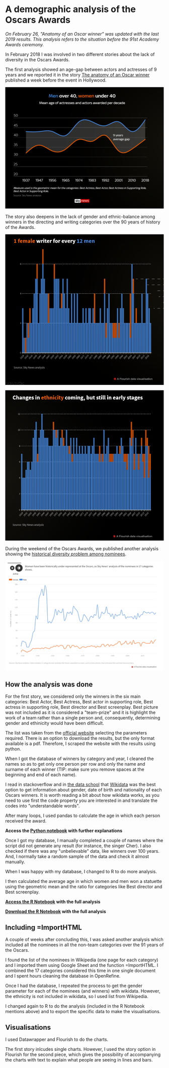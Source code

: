 # A demographic analysis of the Oscars Awards

*On February 26, "Anatomy of an Oscar winner" was updated with the last 2019 results. This analysis refers to the situation before the 91st Academy Awards ceremony.*

In February 2018 I was involved in two different stories about the lack of diversity in the Oscars Awards. 

The first analysis showed an age-gap between actors and actresses of 9 years and we reported it in the story [The anatomy of an Oscar winner](https://news.sky.com/story/anatomy-of-an-oscar-winner-11635455) published a week before the event in Hollywood. 

![age-gap.PNG](https://github.com/Carmen-Aguilar/oscars_demographic/blob/master/age-gap.PNG)

The story also deepens in the lack of gender and ethnic-balance among winners in the directing and writing categories over the 90 years of history of the Awards.  

![writingfemale.PNG](https://github.com/Carmen-Aguilar/oscars_demographic/blob/master/writingfemale.PNG)

![ethnicity.PNG](https://github.com/Carmen-Aguilar/oscars_demographic/blob/master/ethnicity.PNG)

During the weekend of the Oscars Awards, we published another analysis showing the [historical diversity problem among nominees](https://news.sky.com/story/the-oscars-and-the-problem-with-diversity-11644969). 

![genderhistoric.PNG](https://github.com/Carmen-Aguilar/oscars_demographic/blob/master/genderhistoric.PNG)

## How the analysis was done

For the first story, we considered only the winners in the six main categories: Best Actor, Best Actress, Best actor in supporting role, Best actress in supporting role, Best director and Best screenplay. Best picture was not included as it is considered a "team-prize" and it is highlight the work of a team rather than a single person and, consequently, determining gender and ethinicity would have been difficult. 

The list was taken from the [official website](http://awardsdatabase.oscars.org/) selecting the parameters required. There is an option to download the results, but the only format available is a pdf. Therefore, I scraped the website with the results using python. 

When I got the database of winners by category and year, I cleaned the names so as to get only one person per row and only the name and surname of each winner (TIP: make sure you remove spaces at the beginning and end of each name). 

I read in stackoverflow and in [the data school](https://www.thedataschool.co.uk/rachel-costa/scraping-wikipedia/) that [Wikidata](https://www.wikidata.org/wiki/Wikidata:Main_Page) was the best option to get information about gender, date of birth and nationality of each Oscars winners. It is worth reading a bit about how wikidata works, as you need to use first the code property you are interested in and translate the codes into "understandable words".

After many loops, I used pandas to calculate the age in which each person received the award. 

<strong>Access the [Python notebook](https://github.com/Carmen-Aguilar/oscars_demographic/blob/master/OscarsAwards.ipynb) with further explanations</strong>

Once I got my database, I manually completed a couple of names where the script did not generate any result (for instance, the singer Cher). I also checked if there was any "unbelievable" data, like winners over 100 years. And, I normally take a random sample of the data and check it almost manually. 

When I was happy with my database, I changed to R to do more analysis. 

I then calculated the average age in which women and men won a statuette using the geometric mean and the ratio for categories like Best director and Best screenplay. 

<strong>[Access the R Notebook](http://rpubs.com/Carmen_Aguilar/Oscars-demographic) with the full analysis</strong>

<strong>[Download the R Notebook](https://github.com/Carmen-Aguilar/oscars_demographic/blob/master/oscarsanalysis.Rmd) with the full analysis</strong>

## Including =ImportHTML

A couple of weeks after concluding this, I was asked another analysis which included all the nominees in all the non-team categories over the 91 years of the Oscars. 

I found the list of the nominees in Wikipedia (one page for each category) and I imported them using Google Sheet and the function =ImportHTML. I combined the 17 categories considered this time in one single document and I spent hours cleaning the database in OpenRefine. 

Once I had the database, I repeated the process to get the gender parameter for each of the nominees (and winners) with wikidata. However, the ethnicity is not included in wikidata, so I used list from Wikipedia. 

I changed again to R to do the analysis (included in the R Notebook mentions above) and to export the specific data to make the visualisations.

## Visualisations

I used Datawrapper and Flourish to do the charts. 

The first story inlcudes single charts. However, I used the story option in Flourish for the second piece, which gives the possibility of accompanying the charts with text to explain what people are seeing in lines and bars. 
